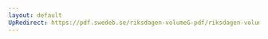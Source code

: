 ```yaml
---
layout: default
UpRedirect: https://pdf.swedeb.se/riksdagen-volumeG-pdf/riksdagen-volumeG-pdf/data/199091/reg_199091/reg_199091_0558.pdf
---
```

